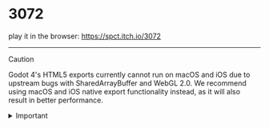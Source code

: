 # 3072

play it in the browser: https://spct.itch.io/3072 

---

> [!CAUTION]
> Godot 4's HTML5 exports currently cannot run on macOS and iOS due to upstream bugs with SharedArrayBuffer and WebGL 2.0. We recommend using macOS and iOS native export functionality instead, as it will also result in better performance.

<!DOCTYPE html>
<html>
<head>
</head>
<body>

<details>
  <summary>Important</summary>
    <blockquote>
        <p>Godot 4's HTML5 exports currently cannot run on macOS and iOS due to upstream bugs with SharedArrayBuffer and WebGL 2.0. We recommend using macOS and iOS native export functionality instead, as it will also result in better performance.</p>
    </blockquote>

  - [x] Write the press release
  - [ ] Update the website
  - [ ] Contact the media

  I need to highlight these ==very important words==.
</details>
</body>
</html>
